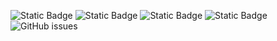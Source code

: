 ![Static Badge](https://img.shields.io/badge/blacklists-60-000000) ![Static Badge](https://img.shields.io/badge/blacklisted-2724344-cc0000) ![Static Badge](https://img.shields.io/badge/whitelisted-2242-00CC00) ![Static Badge](https://img.shields.io/badge/streaming_blacklist-28106-000000) ![GitHub issues](https://img.shields.io/github/issues/fabriziosalmi/blacklists)
